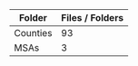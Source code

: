 | Folder   |   Files / Folders |
|----------|-------------------|
| Counties |                93 |
| MSAs     |                 3 |